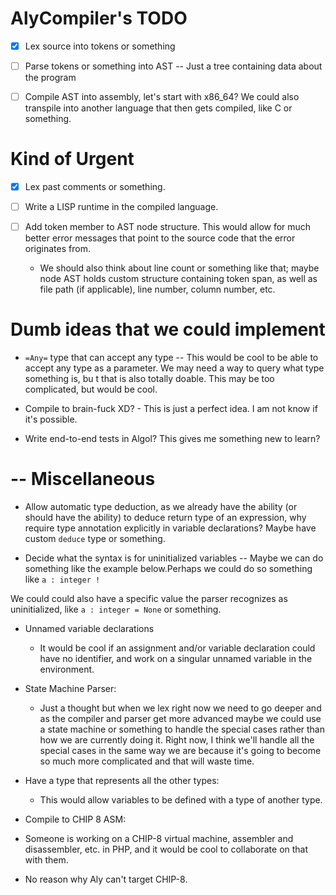 # AlyCompiler's TODO

- [x] Lex source into tokens or something

- [ ] Parse tokens or something into AST -- Just a tree containing data about the program

- [ ] Compile AST into assembly, let's start with x86_64? We could also transpile into another language that then gets compiled, like C or something.

# Kind of Urgent

- [x] Lex past comments or something.

- [ ] Write a LISP runtime in the compiled language.

- [ ] Add token member to AST node structure. This would allow for much better error messages that point to the source code that the error originates from.  
  - We should also think about line count or something like that; maybe node AST holds custom structure containing token span, as well as file path (if applicable), line number, column number, etc.

# Dumb ideas that we could implement

- `=Any=` type that can accept any type -- This would be cool to be able to accept any type as a parameter. We may need a way to query what type something is, bu t that is also totally doable. This may be too complicated, but would be cool.

- Compile to brain-fuck XD? - This is just a perfect idea. I am not know if it's possible.

- Write end-to-end tests in Algol? This gives me something new to learn?

# -- Miscellaneous

- Allow automatic type deduction, as we already have the ability (or should have the ability) to deduce return type of an expression, why require type annotation explicitly in variable declarations? Maybe have custom `deduce` type or something.

- Decide what the syntax is for uninitialized variables -- Maybe we can do something like the example below.Perhaps we could do so something like `a : integer !`

We could could also have a specific value the parser recognizes as uninitialized, like `a : integer = None` or something.

- Unnamed variable declarations
  - It would be cool if an assignment and/or variable declaration could have no identifier, and work on a singular unnamed variable in the environment.

- State Machine Parser:
  - Just a thought but when we lex right now we need to go deeper and as the compiler and parser get more advanced maybe we could use a state machine or something to handle the special cases rather than how we are currently doing it. Right now, I think we'll handle all the special cases in the same way we are because it's going to become so much more complicated and that will waste time.

- Have a type that represents all the other types:
  - This would allow variables to be defined with a type of another type.

- Compile to CHIP 8 ASM:
 - Someone is working on a CHIP-8 virtual machine, assembler and disassembler, etc. in PHP, and it would be cool to collaborate on that with them. 

 - No reason why Aly can't target CHIP-8.
